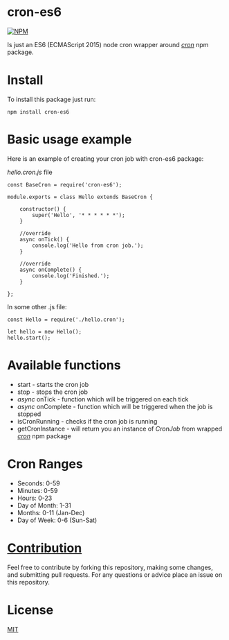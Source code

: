 # cron-es6

[![NPM](https://nodei.co/npm/cron-es6.png?downloads=true&downloadRank=true&stars=true)](https://nodei.co/npm/cron-es6/)

Is just an ES6 (ECMAScript 2015) node cron wrapper around *[cron](https://www.npmjs.com/package/cron)* npm package.

# Install

To install this package just run:

```npm install cron-es6```

# Basic usage example

Here is an example of creating your cron job with cron-es6 package:

*hello.cron.js* file
```
const BaseCron = require('cron-es6');

module.exports = class Hello extends BaseCron {

    constructor() {
        super('Hello', '* * * * * *');
    }

    //override
    async onTick() {
        console.log('Hello from cron job.');
    }

    //override
    async onComplete() {
        console.log('Finished.');
    }

};

```

In some other .js file:

```
const Hello = require('./hello.cron');

let hello = new Hello();
hello.start();
```

# Available functions

- start - starts the cron job
- stop - stops the cron job
- *async* onTick - function which will be triggered on each tick
- *async* onComplete - function which will be triggered when the job is stopped
- isCronRunning - checks if the cron job is running
- getCronInstance - will return you an instance of *CronJob* from wrapped *[cron](https://www.npmjs.com/package/cron)* npm package

# Cron Ranges

- Seconds: 0-59
- Minutes: 0-59
- Hours: 0-23
- Day of Month: 1-31
- Months: 0-11 (Jan-Dec)
- Day of Week: 0-6 (Sun-Sat)

# [Contribution](https://github.com/nemanjapetrovic/cron-es6/blob/master/CONTRIBUTING.md)

Feel free to contribute by forking this repository, making some changes, and submitting pull requests. For any questions or advice place an issue on this repository.

# License

  [MIT](LICENSE)
